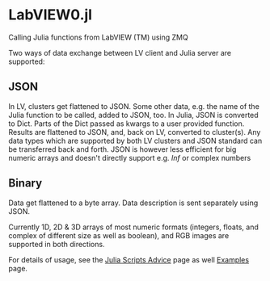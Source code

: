 # LabVIEW0.jl
Calling Julia functions from LabVIEW (TM) using ZMQ

Two ways of data exchange between LV client and Julia server are supported:

## JSON
In LV, clusters get flattened to JSON. Some other data, e.g. the name of the Julia function to be called, added to JSON, too. In Julia, JSON is converted to Dict. Parts of the Dict passed as kwargs to a user provided function. Results are flattened to JSON, and, back on LV, converted to cluster(s). Any data types which are supported by both LV clusters and JSON standard can be transferred back and forth. JSON is however less efficient for big numeric arrays and doesn't directly support e.g. *Inf* or complex numbers

## Binary

Data get flattened to a byte array. Data description is sent separately using JSON.

Currently 1D, 2D & 3D arrays of most numeric formats (integers, floats, and complex of different size as well as boolean), and RGB images are supported in both directions.

For details of usage, see the [Julia Scripts Advice](docs/src/writing_Julia_scripts.md) page as well  [Examples](docs/src/example_descriptions.md) page. 
